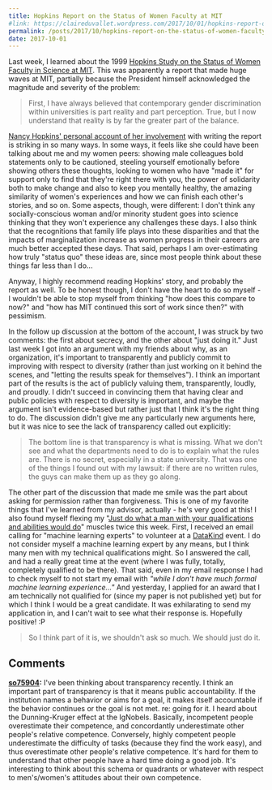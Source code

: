 ```yaml
---
title: Hopkins Report on the Status of Women Faculty at MIT
#link: https://claireduvallet.wordpress.com/2017/10/01/hopkins-report-on-the-status-of-women-faculty-at-mit/
permalink: /posts/2017/10/hopkins-report-on-the-status-of-women-faculty-at-mit
date: 2017-10-01
---
```



Last week, I learned about the 1999 [Hopkins Study on the Status of Women Faculty in Science at MIT](http://web.mit.edu/fnl/women/women.html). This was apparently a report that made huge waves at MIT, partially because the President himself acknowledged the magnitude and severity of the problem:

> First, I have always believed that contemporary gender discrimination within universities is part reality and part perception. True, but I now understand that reality is by far the greater part of the balance.

[Nancy Hopkins' personal account of her involvement](https://www.ncbi.nlm.nih.gov/books/NBK44861/) with writing the report is striking in so many ways. In some ways, it feels like she could have been talking about me and my women peers: showing male colleagues bold statements only to be cautioned, steeling yourself emotionally before showing others these thoughts, looking to women who have "made it" for support only to find that they're right there with you, the power of solidarity both to make change and also to keep you mentally healthy, the amazing similarity of women's experiences and how we can finish each other's stories, and so on. Some aspects, though, were different: I don't think any socially-conscious woman and/or minority student goes into science thinking that they won't experience any challenges these days. I also think that the recognitions that family life plays into these disparities and that the impacts of marginalization increase as women progress in their careers are much better accepted these days. That said, perhaps I am over-estimating how truly "status quo" these ideas are, since most people think about these things far less than I do...

Anyway, I highly recommend reading Hopkins' story, and probably the report as well. To be honest though, I don't have the heart to do so myself - I wouldn't be able to stop myself from thinking "how does this compare to now?" and "how has MIT continued this sort of work since then?" with pessimism.

In the follow up discussion at the bottom of the account, I was struck by two comments: the first about secrecy, and the other about "just doing it." Just last week I got into an argument with my friends about why, as an organization, it's important to transparently and publicly commit to improving with respect to diversity (rather than just working on it behind the scenes, and "letting the results speak for themselves"). I think an important part of the results is the act of publicly valuing them, transparently, loudly, and proudly. I didn't succeed in convincing them that having clear and public policies with respect to diversity is important, and maybe the argument isn't evidence-based but rather just that I think it's the right thing to do. The discussion didn't give me any particularly new arguments here, but it was nice to see the lack of transparency called out explicitly:

> The bottom line is that transparency is what is missing. What we don't see and what the departments need to do is to explain what the rules are. There is no secret, especially in a state university. That was one of the things I found out with my lawsuit: if there are no written rules, the guys can make them up as they go along.

The other part of the discussion that made me smile was the part about asking for permission rather than forgiveness. This is one of my favorite things that I've learned from my advisor, actually - he's very good at this! I also found myself flexing my "[Just do what a man with your qualifications and abilities would do](https://claireduvallet.wordpress.com/2017/02/04/women-in-data-science-conference-2016/)" muscles twice this week. First, I received an email calling for "machine learning experts" to volunteer at a [DataKind](http://www.datakind.org/) event. I do not consider myself a machine learning expert by any means, but I think many men with my technical qualifications might. So I answered the call, and had a really great time at the event (where I was fully, totally, completely qualified to be there). That said, even in my email response I had to check myself to not start my email with _"while I don't have much formal machine learning experience..."_ And yesterday, I applied for an award that I am technically not qualified for (since my paper is not published yet) but for which I think I would be a great candidate. It was exhilarating to send my application in, and I can't wait to see what their response is. Hopefully positive! :P

> So I think part of it is, we shouldn't ask so much. We should just do it.

## Comments

**[so75904](#23 "2017-10-04 22:23:58"):** I've been thinking about transparency recently. I think an important part of transparency is that it means public accountability. If the institution names a behavior or aims for a goal, it makes itself accountable if the behavior continues or the goal is not met. re: going for it. I heard about the Dunning-Kruger effect at the IgNobels. Basically, incompetent people overestimate their competence, and concordantly underestimate other people's relative competence. Conversely, highly competent people underestimate the difficulty of tasks (because they find the work easy), and thus overestimate other people's relative competence. It's hard for them to understand that other people have a hard time doing a good job. It's interesting to think about this schema or quadrants or whatever with respect to men's/women's attitudes about their own competence.
